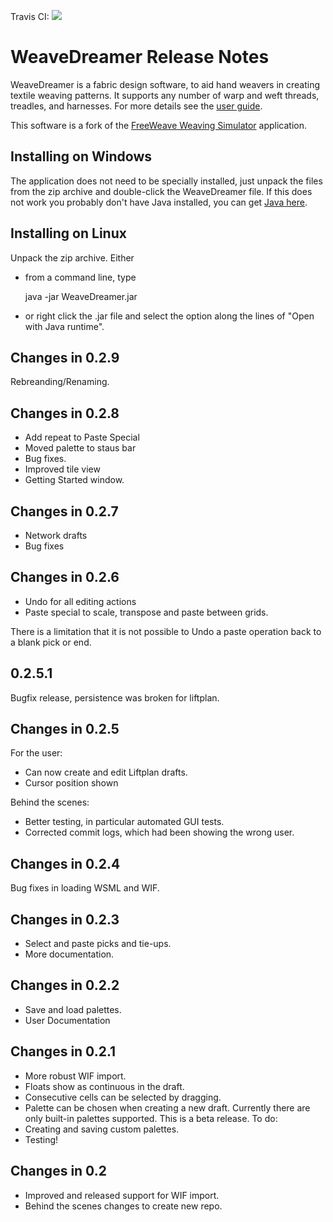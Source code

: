 Travis CI: [![][Travis CI Img]][Travis CI]

WeaveDreamer Release Notes
========================

WeaveDreamer is a fabric design software, to aid hand weavers in creating textile weaving 
patterns. It supports any number of warp and weft threads, treadles, and harnesses. 
For more details see the [user guide](https://sourceforge.net/p/weavingsim/wiki/User%20Guide/).

This software is a fork of the [FreeWeave Weaving Simulator](https://sourceforge.net/projects/freeweave/) application. 


[Travis CI Img]:https://travis-ci.com/pdhammond42/weavedreamer.svg?branch=master
[Travis CI]:https://travis-ci.com/pdhammond42/weavedreamer

Installing on Windows
---------------------

The application does not need to be specially installed, just unpack the files 
from the zip archive and double-click the WeaveDreamer file. If this does 
not work you probably don't have Java installed, you can get 
[Java here](http://www.java.com/en/download/index.jsp).

Installing on Linux
-------------------
Unpack the zip archive. Either

- from a command line, type 

    java -jar WeaveDreamer.jar

- or right click the .jar file and select the option along the lines of 
"Open with Java runtime".

Changes in 0.2.9
----------------
Rebreanding/Renaming.

Changes in 0.2.8
----------------
- Add repeat to Paste Special
- Moved palette to staus bar
- Bug fixes.
- Improved tile view
- Getting Started window.

Changes in 0.2.7
---------------

- Network drafts
- Bug fixes

Changes in 0.2.6
----------------

- Undo for all editing actions
- Paste special to scale, transpose and paste between grids.

There is a limitation that it is not possible to Undo a paste 
operation back to a blank pick or end. 

0.2.5.1
-------
Bugfix release, persistence was broken for liftplan.
 
Changes in 0.2.5
----------------
For the user:
- Can now create and edit Liftplan drafts.
- Cursor position shown

Behind the scenes:
- Better testing, in particular automated GUI tests.
- Corrected commit logs, which had been showing the wrong user.

Changes in 0.2.4
----------------
Bug fixes in loading WSML and WIF.

Changes in 0.2.3
----------------
- Select and paste picks and tie-ups.
- More documentation.

Changes in 0.2.2
----------------
- Save and load palettes.
- User Documentation

Changes in 0.2.1
----------------
- More robust WIF import.
- Floats show as continuous in the draft. 
- Consecutive cells can be selected by dragging. 
- Palette can be chosen when creating a new draft. Currently there are only built-in palettes supported. 
This is a beta release. To do:
- Creating and saving custom palettes. 
- Testing!

Changes in 0.2
--------------

- Improved and released support for WIF import.
- Behind the scenes changes to create new repo.
